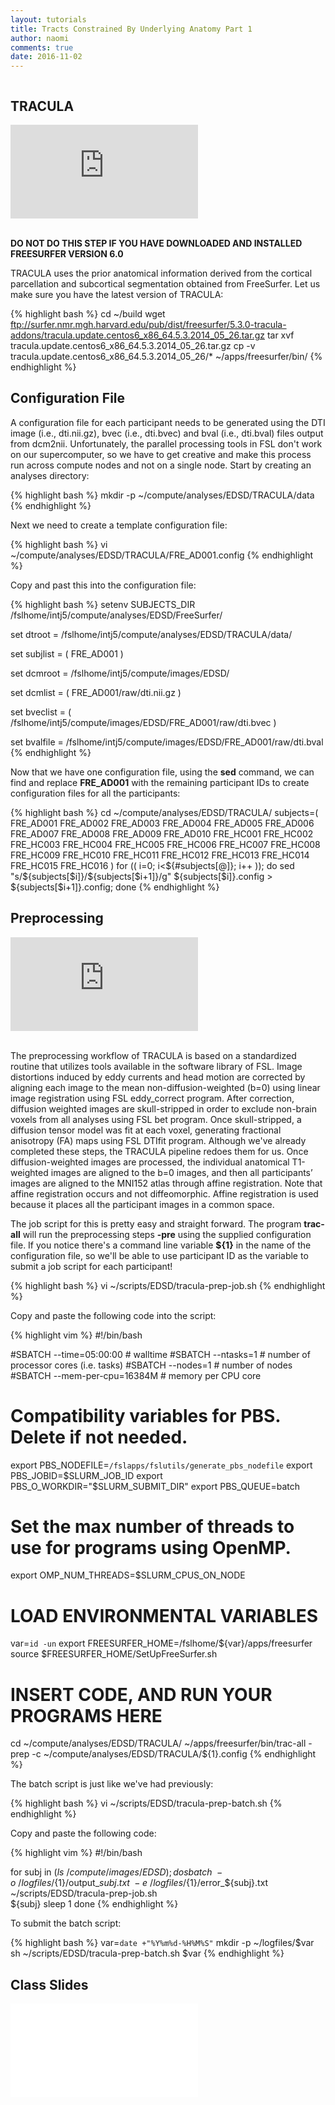 ```yaml
---
layout: tutorials
title: Tracts Constrained By Underlying Anatomy Part 1
author: naomi
comments: true
date: 2016-11-02
---
```


<img class="img-responsive" alt="" src="images/tracula.jpg">

## TRACULA

<div class="embed-container">
<iframe src="https://player.vimeo.com/video/190892663?byline=0&portrait=0" frameborder="0" webkitallowfullscreen mozallowfullscreen allowfullscreen></iframe>
</div>
<br>

**DO NOT DO THIS STEP IF YOU HAVE DOWNLOADED AND INSTALLED FREESURFER VERSION 6.0**

TRACULA uses the prior anatomical information derived from the cortical parcellation and subcortical segmentation obtained from FreeSurfer. Let us make sure you have the latest version of TRACULA:

{% highlight bash %}
cd ~/build
wget ftp://surfer.nmr.mgh.harvard.edu/pub/dist/freesurfer/5.3.0-tracula-addons/tracula.update.centos6_x86_64.5.3.2014_05_26.tar.gz
tar xvf tracula.update.centos6_x86_64.5.3.2014_05_26.tar.gz
cp -v tracula.update.centos6_x86_64.5.3.2014_05_26/* ~/apps/freesurfer/bin/
{% endhighlight %}

## Configuration File

A configuration file for each participant needs to be generated using the DTI image (i.e., dti.nii.gz), bvec (i.e., dti.bvec) and bval (i.e., dti.bval) files output from dcm2nii. Unfortunately, the parallel processing tools in FSL don't work on our supercomputer, so we have to get creative and make this process run across compute nodes and not on a single node. Start by creating an analyses directory:

{% highlight bash %}
mkdir -p ~/compute/analyses/EDSD/TRACULA/data
{% endhighlight %}

Next we need to create a template configuration file:

{% highlight bash %}
vi ~/compute/analyses/EDSD/TRACULA/FRE_AD001.config
{% endhighlight %}

Copy and past this into the configuration file:

{% highlight bash %}
setenv SUBJECTS_DIR /fslhome/intj5/compute/analyses/EDSD/FreeSurfer/

set dtroot = /fslhome/intj5/compute/analyses/EDSD/TRACULA/data/

set subjlist = ( FRE_AD001 )

set dcmroot = /fslhome/intj5/compute/images/EDSD/

set dcmlist = ( FRE_AD001/raw/dti.nii.gz )

set bveclist = ( /fslhome/intj5/compute/images/EDSD/FRE_AD001/raw/dti.bvec )

set bvalfile = /fslhome/intj5/compute/images/EDSD/FRE_AD001/raw/dti.bval
{% endhighlight %}

Now that we have one configuration file, using the **sed** command, we can find and replace **FRE_AD001** with the remaining participant IDs to create configuration files for all the participants:

{% highlight bash %}
cd ~/compute/analyses/EDSD/TRACULA/
subjects=( FRE_AD001 FRE_AD002 FRE_AD003 FRE_AD004 FRE_AD005 FRE_AD006 FRE_AD007 FRE_AD008 FRE_AD009 FRE_AD010 FRE_HC001 FRE_HC002 FRE_HC003 FRE_HC004 FRE_HC005 FRE_HC006 FRE_HC007 FRE_HC008 FRE_HC009 FRE_HC010 FRE_HC011 FRE_HC012 FRE_HC013 FRE_HC014 FRE_HC015 FRE_HC016 )
for (( i=0; i<${#subjects[@]}; i++ )); do
sed "s/${subjects[$i]}/${subjects[$i+1]}/g" ${subjects[$i]}.config > ${subjects[$i+1]}.config;
done
{% endhighlight %}

## Preprocessing

<div class="embed-container">
<iframe src="https://player.vimeo.com/video/190892666?byline=0&portrait=0" frameborder="0" webkitallowfullscreen mozallowfullscreen allowfullscreen></iframe>
</div>
<br>

The preprocessing workflow of TRACULA is based on a standardized routine that utilizes tools available in the software library of FSL. Image distortions induced by eddy currents and head motion are corrected by aligning each image to the mean non-diffusion-weighted (b=0) using linear image registration using FSL eddy_correct program. After correction, diffusion weighted images are skull-stripped in order to exclude non-brain voxels from all analyses using FSL bet program. Once skull-stripped, a diffusion tensor model was fit at each voxel, generating fractional anisotropy (FA) maps using FSL DTIfit program. Although we've already completed these steps, the TRACULA pipeline redoes them for us. Once diffusion-weighted images are processed, the individual anatomical T1-weighted images are aligned to the b=0 images, and then all participants’ images are aligned to the MNI152 atlas through affine registration. Note that affine registration occurs and not diffeomorphic. Affine registration is used because it places all the participant images in a common space.

The job script for this is pretty easy and straight forward. The program **trac-all** will run the preprocessing steps **-pre** using the supplied configuration file. If you notice there's a command line variable **${1}** in the name of the configuration file, so we'll be able to use participant ID as the variable to submit a job script for each participant!

{% highlight bash %}
vi ~/scripts/EDSD/tracula-prep-job.sh
{% endhighlight %}

Copy and paste the following code into the script:

{% highlight vim %}
#!/bin/bash

#SBATCH --time=05:00:00   # walltime
#SBATCH --ntasks=1   # number of processor cores (i.e. tasks)
#SBATCH --nodes=1   # number of nodes
#SBATCH --mem-per-cpu=16384M  # memory per CPU core

# Compatibility variables for PBS. Delete if not needed.
export PBS_NODEFILE=`/fslapps/fslutils/generate_pbs_nodefile`
export PBS_JOBID=$SLURM_JOB_ID
export PBS_O_WORKDIR="$SLURM_SUBMIT_DIR"
export PBS_QUEUE=batch

# Set the max number of threads to use for programs using OpenMP.
export OMP_NUM_THREADS=$SLURM_CPUS_ON_NODE

# LOAD ENVIRONMENTAL VARIABLES
var=`id -un`
export FREESURFER_HOME=/fslhome/${var}/apps/freesurfer
source $FREESURFER_HOME/SetUpFreeSurfer.sh

# INSERT CODE, AND RUN YOUR PROGRAMS HERE
cd ~/compute/analyses/EDSD/TRACULA/
~/apps/freesurfer/bin/trac-all -prep -c ~/compute/analyses/EDSD/TRACULA/${1}.config
{% endhighlight %}

The batch script is just like we've had previously:

{% highlight bash %}
vi ~/scripts/EDSD/tracula-prep-batch.sh
{% endhighlight %}

Copy and paste the following code:

{% highlight vim %}
#!/bin/bash

for subj in $(ls ~/compute/images/EDSD); do
sbatch \
-o ~/logfiles/${1}/output_${subj}.txt \
-e ~/logfiles/${1}/error_${subj}.txt \
~/scripts/EDSD/tracula-prep-job.sh \
${subj}
sleep 1
done
{% endhighlight %}

To submit the batch script:

{% highlight bash %}
var=`date +"%Y%m%d-%H%M%S"`
mkdir -p ~/logfiles/$var
sh ~/scripts/EDSD/tracula-prep-batch.sh $var
{% endhighlight %}

## Class Slides

<div class="embed-container">
<iframe src="//slides.com/njhunsak/tracula-part1/embed" scrolling="no" frameborder="0" webkitallowfullscreen mozallowfullscreen allowfullscreen></iframe>
</div>